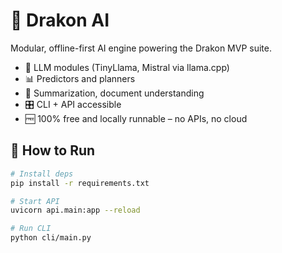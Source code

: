 # 🧠 Drakon AI

Modular, offline-first AI engine powering the Drakon MVP suite.

- 🔌 LLM modules (TinyLlama, Mistral via llama.cpp)
- 📊 Predictors and planners
- 📄 Summarization, document understanding
- 🎛️ CLI + API accessible
- 🆓 100% free and locally runnable – no APIs, no cloud

## 🔧 How to Run

```bash
# Install deps
pip install -r requirements.txt

# Start API
uvicorn api.main:app --reload

# Run CLI
python cli/main.py
